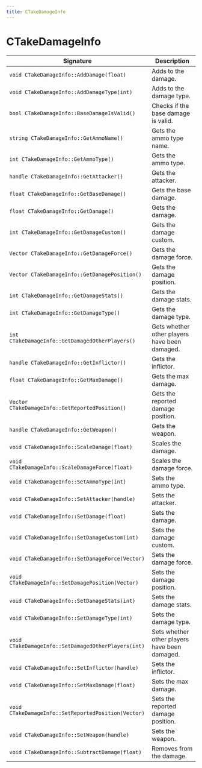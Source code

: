 ```yaml
---
title: CTakeDamageInfo
---
```


# CTakeDamageInfo

|Signature|Description|
|---|---|
| `void CTakeDamageInfo::AddDamage(float)` | Adds to the damage. | 
| `void CTakeDamageInfo::AddDamageType(int)` | Adds to the damage type. | 
| `bool CTakeDamageInfo::BaseDamageIsValid()` | Checks if the base damage is valid. | 
| `string CTakeDamageInfo::GetAmmoName()` | Gets the ammo type name. | 
| `int CTakeDamageInfo::GetAmmoType()` | Gets the ammo type. | 
| `handle CTakeDamageInfo::GetAttacker()` | Gets the attacker. | 
| `float CTakeDamageInfo::GetBaseDamage()` | Gets the base damage. | 
| `float CTakeDamageInfo::GetDamage()` | Gets the damage. | 
| `int CTakeDamageInfo::GetDamageCustom()` | Gets the damage custom. | 
| `Vector CTakeDamageInfo::GetDamageForce()` | Gets the damage force. | 
| `Vector CTakeDamageInfo::GetDamagePosition()` | Gets the damage position. | 
| `int CTakeDamageInfo::GetDamageStats()` | Gets the damage stats. | 
| `int CTakeDamageInfo::GetDamageType()` | Gets the damage type. | 
| `int CTakeDamageInfo::GetDamagedOtherPlayers()` | Gets whether other players have been damaged. | 
| `handle CTakeDamageInfo::GetInflictor()` | Gets the inflictor. | 
| `float CTakeDamageInfo::GetMaxDamage()` | Gets the max damage. | 
| `Vector CTakeDamageInfo::GetReportedPosition()` | Gets the reported damage position. | 
| `handle CTakeDamageInfo::GetWeapon()` | Gets the weapon. | 
| `void CTakeDamageInfo::ScaleDamage(float)` | Scales the damage. | 
| `void CTakeDamageInfo::ScaleDamageForce(float)` | Scales the damage force. | 
| `void CTakeDamageInfo::SetAmmoType(int)` | Sets the ammo type. | 
| `void CTakeDamageInfo::SetAttacker(handle)` | Sets the attacker. | 
| `void CTakeDamageInfo::SetDamage(float)` | Sets the damage. | 
| `void CTakeDamageInfo::SetDamageCustom(int)` | Sets the damage custom. | 
| `void CTakeDamageInfo::SetDamageForce(Vector)` | Sets the damage force. | 
| `void CTakeDamageInfo::SetDamagePosition(Vector)` | Sets the damage position. | 
| `void CTakeDamageInfo::SetDamageStats(int)` | Sets the damage stats. | 
| `void CTakeDamageInfo::SetDamageType(int)` | Sets the damage type. | 
| `void CTakeDamageInfo::SetDamagedOtherPlayers(int)` | Sets whether other players have been damaged. | 
| `void CTakeDamageInfo::SetInflictor(handle)` | Sets the inflictor. | 
| `void CTakeDamageInfo::SetMaxDamage(float)` | Sets the max damage. | 
| `void CTakeDamageInfo::SetReportedPosition(Vector)` | Sets the reported damage position. | 
| `void CTakeDamageInfo::SetWeapon(handle)` | Sets the weapon. | 
| `void CTakeDamageInfo::SubtractDamage(float)` | Removes from the damage. | 
